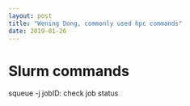```yaml
---
layout: post
title: "Wening Dong, commonly used hpc commands"
date: 2019-01-26
---
```

<h1> Slurm commands </h1>
<p>squeue -j jobID: check job status </p>
